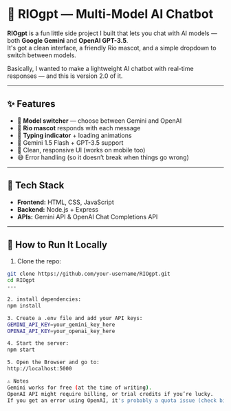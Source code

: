 # 🐧 RIOgpt — Multi-Model AI Chatbot

**RIOgpt** is a fun little side project I built that lets you chat with AI models — both **Google Gemini** and **OpenAI GPT-3.5**.  
It's got a clean interface, a friendly Rio mascot, and a simple dropdown to switch between models.

Basically, I wanted to make a lightweight AI chatbot with real-time responses — and this is version 2.0 of it.

---

## ✨ Features

- 🔀 **Model switcher** — choose between Gemini and OpenAI
- 🐧 **Rio mascot** responds with each message
- 💬 **Typing indicator** + loading animations
- 🧠 Gemini 1.5 Flash + GPT-3.5 support
- 🧹 Clean, responsive UI (works on mobile too)
- 😅 Error handling (so it doesn’t break when things go wrong)

---

## 🔧 Tech Stack

- **Frontend:** HTML, CSS, JavaScript
- **Backend:** Node.js + Express
- **APIs:** Gemini API & OpenAI Chat Completions API

---

## 🚀 How to Run It Locally

1. Clone the repo:
```bash
git clone https://github.com/your-username/RIOgpt.git
cd RIOgpt
---

2. install dependencies:
npm install

3. Create a .env file and add your API keys:
GEMINI_API_KEY=your_gemini_key_here
OPENAI_API_KEY=your_openai_key_here

4. Start the server:
npm start

5. Open the Browser and go to:
http://localhost:5000

⚠️ Notes
Gemini works for free (at the time of writing).
OpenAI API might require billing, or trial credits if you’re lucky.
If you get an error using OpenAI, it's probably a quota issue (check billing).




    
